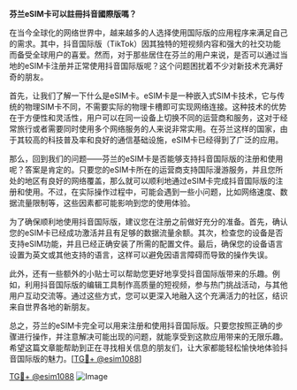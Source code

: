 **芬兰eSIM卡可以註冊抖音國際版嗎？**

在当今全球化的网络世界中，越来越多的人选择使用国际版的应用程序来满足自己的需求。其中，抖音国际版（TikTok）因其独特的短视频内容和强大的社交功能而备受全球用户的喜爱。然而，对于那些居住在芬兰的用户来说，是否可以通过当地的eSIM卡注册并正常使用抖音国际版呢？这个问题困扰着不少对新技术充满好奇的朋友。

首先，让我们了解一下什么是eSIM卡。eSIM卡是一种嵌入式SIM卡技术，它与传统的物理SIM卡不同，不需要实际的物理卡槽即可实现网络连接。这种技术的优势在于方便性和灵活性，用户可以在同一设备上切换不同的运营商和服务，这对于经常旅行或者需要同时使用多个网络服务的人来说非常实用。在芬兰这样的国家，由于其较高的科技普及率和良好的通信基础设施，eSIM卡已经得到了广泛的应用。

那么，回到我们的问题——芬兰的eSIM卡是否能够支持抖音国际版的注册和使用呢？答案是肯定的。只要您的eSIM卡所在的运营商支持国际漫游服务，并且您所处的地区有良好的网络覆盖，那么就可以顺利地通过eSIM卡完成抖音国际版的注册和使用。不过，在实际操作过程中，可能会遇到一些小问题，比如网络速度、数据流量限制等，这些因素都可能影响到您的使用体验。

为了确保顺利地使用抖音国际版，建议您在注册之前做好充分的准备。首先，确认您的eSIM卡已经成功激活并且有足够的数据流量余额。其次，检查您的设备是否支持eSIM功能，并且已经正确安装了所需的配置文件。最后，确保您的设备语言设置为英文或其他支持的语言，这样可以避免因语言障碍而导致的操作失误。

此外，还有一些额外的小贴士可以帮助您更好地享受抖音国际版带来的乐趣。例如，利用抖音国际版的编辑工具制作高质量的短视频，参与热门挑战活动，与其他用户互动交流等。通过这些方式，您可以更深入地融入这个充满活力的社区，结识来自世界各地的新朋友。

总之，芬兰的eSIM卡完全可以用来注册和使用抖音国际版。只要您按照正确的步骤进行操作，并注意解决可能出现的问题，就能享受到这款应用带来的无限乐趣。希望这篇文章能帮助到正在寻找相关信息的朋友们，让大家都能轻松愉快地体验抖音国际版的魅力。[[TG💪+ @esim1088](https://t.me/s/esim1088)]

[TG💪+ @esim1088](https://t.me/s/esim1088) ![Image](https://i.postimg.cc/4NQfJmqS/Snipaste-2025-05-13-00-14-12.png)